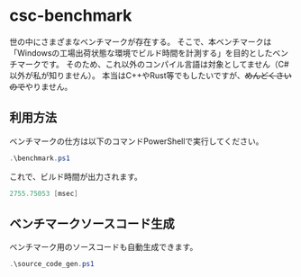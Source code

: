 # csc-benchmark

世の中にさまざまなベンチマークが存在する。
そこで、本ベンチマークは「Windowsの工場出荷状態な環境でビルド時間を計測する」を目的としたベンチマークです。
そのため、これ以外のコンパイル言語は対象としてません（C#以外が私が知りません）。
本当はC++やRust等でもしたいですが、~~めんどくさいので~~やりません。



## 利用方法

ベンチマークの仕方は以下のコマンドPowerShellで実行してください。

```powershell
.\benchmark.ps1
```

これで、ビルド時間が出力されます。

```powershell
2755.75053 [msec]
```



## ベンチマークソースコード生成

ベンチマーク用のソースコードも自動生成できます。
```powershell
.\source_code_gen.ps1
```